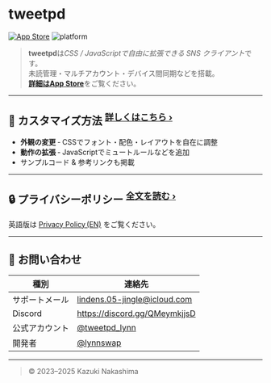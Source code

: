 # tweetpd

[![App Store](https://img.shields.io/badge/App%20Store-Download-blue?logo=apple)](https://apps.apple.com/jp/app/tweetpd/id1671411031)
![platform](https://img.shields.io/badge/platforms-iOS%20%7C%20iPadOS%20%7C%20macOS-informational)

> **tweetpd**は*CSS / JavaScriptで自由に拡張できる SNS クライアント*です。  
> 未読管理・マルチアカウント・デバイス間同期などを搭載。  
> [**詳細はApp Store**](https://apps.apple.com/jp/app/tweetpd/id1671411031)をご覧ください。

---

## 🔧 カスタマイズ方法 <sup>[詳しくはこちら ›](docs/CUSTOM_CSS_JS.md)</sup>

- **外観の変更** ‑ CSSでフォント・配色・レイアウトを自在に調整  
- **動作の拡張** ‑ JavaScriptでミュートルールなどを追加
- サンプルコード & 参考リンクも掲載  

---

## 🔒 プライバシーポリシー <sup>[全文を読む ›](docs/privacy-policy.md)</sup>
英語版は [Privacy Policy (EN)](docs/privacy-policy_en.md) をご覧ください。

---

## 📮 お問い合わせ

| 種別 | 連絡先 |
|------|--------|
| サポートメール | lindens.05-jingle@icloud.com |
| Discord | <https://discord.gg/QMeymkjjsD> |
| 公式アカウント | [@tweetpd_lynn](https://x.com/tweetpd_lynn) |
| 開発者 | [@lynnswap](https://github.com/lynnswap) |

---

> © 2023–2025 Kazuki Nakashima
